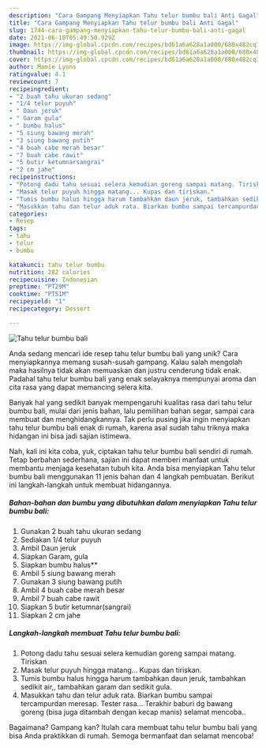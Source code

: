 ```yaml
---
description: "Cara Gampang Menyiapkan Tahu telur bumbu bali Anti Gagal"
title: "Cara Gampang Menyiapkan Tahu telur bumbu bali Anti Gagal"
slug: 1744-cara-gampang-menyiapkan-tahu-telur-bumbu-bali-anti-gagal
date: 2021-06-10T05:49:50.929Z
image: https://img-global.cpcdn.com/recipes/bd61a6a628a1a000/680x482cq70/tahu-telur-bumbu-bali-foto-resep-utama.jpg
thumbnail: https://img-global.cpcdn.com/recipes/bd61a6a628a1a000/680x482cq70/tahu-telur-bumbu-bali-foto-resep-utama.jpg
cover: https://img-global.cpcdn.com/recipes/bd61a6a628a1a000/680x482cq70/tahu-telur-bumbu-bali-foto-resep-utama.jpg
author: Mamie Lyons
ratingvalue: 4.1
reviewcount: 7
recipeingredient:
- "2 buah tahu ukuran sedang"
- "1/4 telur puyuh"
- " Daun jeruk"
- " Garam gula"
- " bumbu halus"
- "5 siung bawang merah"
- "3 siung bawang putih"
- "4 buah cabe merah besar"
- "7 buah cabe rawit"
- "5 butir ketumnarsangrai"
- "2 cm jahe"
recipeinstructions:
- "Potong dadu tahu sesuai selera kemudian goreng sampai matang. Tiriskan"
- "Masak telur puyuh hingga matang... Kupas dan tiriskan."
- "Tumis bumbu halus hingga harum tambahkan daun jeruk, tambahkan sedikit air,, tambahkan garam dan sedikit gula."
- "Masukkan tahu dan telur aduk rata. Biarkan bumbu sampai tercampurdan meresap. Tester rasa... Terakhir baburi dg bawang goreng (bisa juga ditambah dengan kecap manis) selamat mencoba.."
categories:
- Resep
tags:
- tahu
- telur
- bumbu

katakunci: tahu telur bumbu 
nutrition: 282 calories
recipecuisine: Indonesian
preptime: "PT29M"
cooktime: "PT51M"
recipeyield: "1"
recipecategory: Dessert

---
```



![Tahu telur bumbu bali](https://img-global.cpcdn.com/recipes/bd61a6a628a1a000/680x482cq70/tahu-telur-bumbu-bali-foto-resep-utama.jpg)

Anda sedang mencari ide resep tahu telur bumbu bali yang unik? Cara menyiapkannya memang susah-susah gampang. Kalau salah mengolah maka hasilnya tidak akan memuaskan dan justru cenderung tidak enak. Padahal tahu telur bumbu bali yang enak selayaknya mempunyai aroma dan cita rasa yang dapat memancing selera kita.

Banyak hal yang sedikit banyak mempengaruhi kualitas rasa dari tahu telur bumbu bali, mulai dari jenis bahan, lalu pemilihan bahan segar, sampai cara membuat dan menghidangkannya. Tak perlu pusing jika ingin menyiapkan tahu telur bumbu bali enak di rumah, karena asal sudah tahu triknya maka hidangan ini bisa jadi sajian istimewa.




Nah, kali ini kita coba, yuk, ciptakan tahu telur bumbu bali sendiri di rumah. Tetap berbahan sederhana, sajian ini dapat memberi manfaat untuk membantu menjaga kesehatan tubuh kita. Anda bisa menyiapkan Tahu telur bumbu bali menggunakan 11 jenis bahan dan 4 langkah pembuatan. Berikut ini langkah-langkah untuk membuat hidangannya.

<!--inarticleads1-->

##### Bahan-bahan dan bumbu yang dibutuhkan dalam menyiapkan Tahu telur bumbu bali:

1. Gunakan 2 buah tahu ukuran sedang
1. Sediakan 1/4 telur puyuh
1. Ambil  Daun jeruk
1. Siapkan  Garam, gula
1. Siapkan  bumbu halus**
1. Ambil 5 siung bawang merah
1. Gunakan 3 siung bawang putih
1. Ambil 4 buah cabe merah besar
1. Ambil 7 buah cabe rawit
1. Siapkan 5 butir ketumnar(sangrai)
1. Siapkan 2 cm jahe




<!--inarticleads2-->

##### Langkah-langkah membuat Tahu telur bumbu bali:

1. Potong dadu tahu sesuai selera kemudian goreng sampai matang. Tiriskan
1. Masak telur puyuh hingga matang... Kupas dan tiriskan.
1. Tumis bumbu halus hingga harum tambahkan daun jeruk, tambahkan sedikit air,, tambahkan garam dan sedikit gula.
1. Masukkan tahu dan telur aduk rata. Biarkan bumbu sampai tercampurdan meresap. Tester rasa... Terakhir baburi dg bawang goreng (bisa juga ditambah dengan kecap manis) selamat mencoba..




Bagaimana? Gampang kan? Itulah cara membuat tahu telur bumbu bali yang bisa Anda praktikkan di rumah. Semoga bermanfaat dan selamat mencoba!

